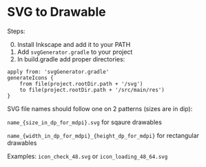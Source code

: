 # SVG to Drawable
Steps:

0. Install Inkscape and add it to your PATH
1. Add ```svgGenerator.gradle``` to your project
2. In build.gradle add proper directories:

```
apply from: 'svgGenerator.gradle'
generateIcons {
    from file(project.rootDir.path + '/svg')
    to file(project.rootDir.path + '/src/main/res')
}
```

SVG file names should follow one on 2 patterns (sizes are in dip):

```name_{size_in_dp_for_mdpi}.svg``` for sqaure drawables

```name_{width_in_dp_for_mdpi}_{height_dp_for_mdpi}``` for rectangular drawables

Examples: ```icon_check_48.svg``` or ```icon_loading_48_64.svg```

